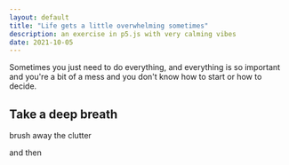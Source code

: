 ```yaml
---
layout: default
title: "Life gets a little overwhelming sometimes"
description: an exercise in p5.js with very calming vibes
date: 2021-10-05
---
```


Sometimes you just need to do everything, and everything is so important and you're a bit of a mess and you don't know how to start or how to decide.

## Take a deep breath

brush away the clutter

and then

<div id="scatter">
    <script type="text/javascript" src="eDys.js"></script>
</div>

